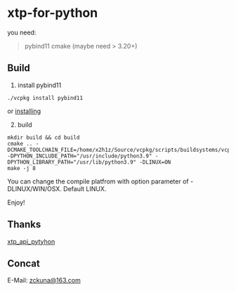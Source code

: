 # xtp-for-python

you need:
> pybind11
> cmake (maybe need > 3.20+)

## Build
1. install pybind11
```shell
./vcpkg install pybind11
```
or [installing](https://pybind11.readthedocs.io/en/latest/installing.html)

2. build
```shell
mkdir build && cd build
cmake .. -DCMAKE_TOOLCHAIN_FILE=/home/x2h1z/Source/vcpkg/scripts/buildsystems/vcpkg.cmake -DPYTHON_INCLUDE_PATH="/usr/include/python3.9" -DPYTHON_LIBRARY_PATH="/usr/lib/python3.9" -DLINUX=ON
make -j 8
```
You can change the compile platfrom with option parameter of -DLINUX/WIN/OSX. Default LINUX.

Enjoy!


## Thanks
[xtp_api_pytyhon](https://github.com/ztsec/xtp_api_python)

## Concat
E-Mail: zckuna@163.com



